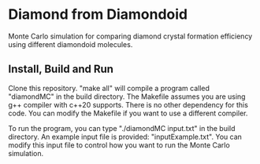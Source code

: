 # Diamond from Diamondoid
Monte Carlo simulation for comparing diamond crystal formation efficiency using different diamondoid molecules.
## Install, Build and Run
Clone this repository. "make all" will compile a program called "diamondMC" in the build directory. The Makefile assumes you are using g++ compiler with c++20 supports. There is no other dependency for this code. You can modify the Makefile if you want to use a different compiler.

To run the program, you can type "./diamondMC input.txt" in the build directory. An example input file is provided: "inputExample.txt". You can modify this input file to control how you want to run the Monte Carlo simulation.
